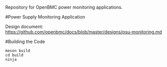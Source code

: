 Repository for OpenBMC power monitoring applications.

#Power Supply Monitoring Application

Design document: https://github.com/openbmc/docs/blob/master/designs/psu-monitoring.md

#Building the Code

```
meson build
cd build
ninja
```
